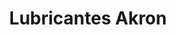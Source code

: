 ---
title: "Lubricantes Akron"
url: /san-miguel-petapa/lubricantes-akron/
shop: piezas de automóviles
---